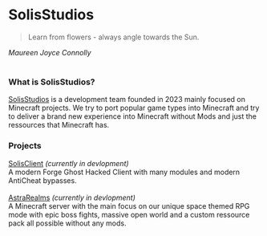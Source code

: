 # SolisStudios   
> Learn from flowers - always angle towards the Sun.   

_Maureen Joyce Connolly_   
<br/>
### What is SolisStudios?   
[SolisStudios](https://github.com/SolisStudios) is a development team founded in 2023 mainly focused on Minecraft projects. We try to port popular game types into Minecraft and try to deliver a brand new experience into Minecraft without Mods and just the ressources that Minecraft has.   
### Projects  
<ins>SolisClient</ins> _(currently in devlopment)_   
A modern Forge Ghost Hacked Client with many modules and modern AntiCheat bypasses.   
<br/>
<ins>AstraRealms</ins> _(currently in devlopment)_   
A Minecraft server with the main focus on our unique space themed RPG mode with epic boss fights, massive open world and a custom ressource pack all possible without any mods.   
